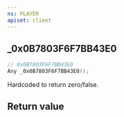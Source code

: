 ```yaml
---
ns: PLAYER
apiset: client
---
```

## _0x0B7803F6F7BB43E0

```c
// 0x0B7803F6F7BB43E0
Any _0x0B7803F6F7BB43E0();
```

Hardcoded to return zero/false.


## Return value

